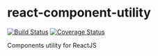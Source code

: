 # react-component-utility

[![Build Status](https://app.travis-ci.com/frasnym/react-component-utility.svg?branch=main)](https://app.travis-ci.com/frasnym/react-component-utility)
[![Coverage Status](https://coveralls.io/repos/github/frasnym/react-component-utility/badge.svg?branch=main)](https://coveralls.io/github/frasnym/react-component-utility?branch=main)

Components utility for ReactJS

